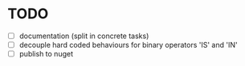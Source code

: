TODO
====

* [ ] documentation (split in concrete tasks)
* [ ] decouple hard coded behaviours for binary operators 'IS' and 'IN'
* [ ] publish to nuget
